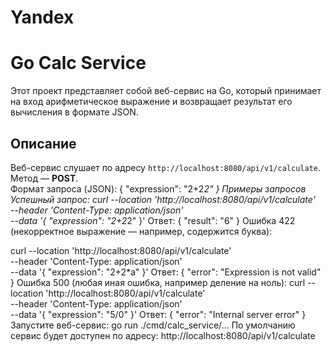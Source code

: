 # Yandex
# Go Calc Service

Этот проект представляет собой веб-сервис на Go, который принимает на вход арифметическое выражение и возвращает результат его вычисления в формате JSON.

## Описание

Веб-сервис слушает по адресу `http://localhost:8080/api/v1/calculate`. Метод — **POST**.  
Формат запроса (JSON):
{
  "expression": "2+2*2"
}
Примеры запросов
Успешный запрос:
curl --location 'http://localhost:8080/api/v1/calculate' \
--header 'Content-Type: application/json' \
--data '{
  "expression": "2+2*2"
}'
Ответ:
{
  "result": "6"
}
Ошибка 422 (некорректное выражение — например, содержится буква):

curl --location 'http://localhost:8080/api/v1/calculate' \
--header 'Content-Type: application/json' \
--data '{
  "expression": "2+2*a"
}'
Ответ:
{
  "error": "Expression is not valid"
}
Ошибка 500 (любая иная ошибка, например деление на ноль):
curl --location 'http://localhost:8080/api/v1/calculate' \
--header 'Content-Type: application/json' \
--data '{
  "expression": "5/0"
}'
Ответ:
{
  "error": "Internal server error"
}
Запустите веб-сервис:
go run ./cmd/calc_service/...
По умолчанию сервис будет доступен по адресу:
http://localhost:8080/api/v1/calculate
